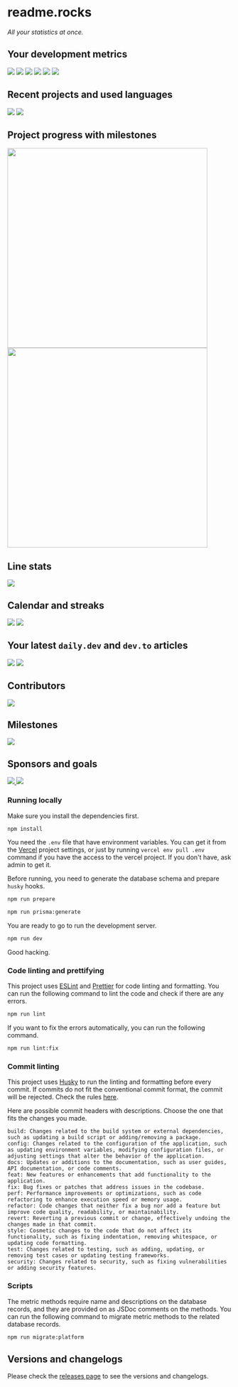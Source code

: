 # readme.rocks

_All your statistics at once._

## Your development metrics
![](https://readme-rocks.vercel.app/api/view/641b5deaa6550999ac4331d0)
![](https://readme-rocks.vercel.app/api/view/641b5e30a6550999ac4331d2)
![](https://readme-rocks.vercel.app/api/view/642dfbff39f5d6e5e5f45c3b)
![](https://readme-rocks.vercel.app/api/view?queryConfig%5Busername%5D=sametcodes&id=641b2efa3e90e7e555cdacd7)
![](https://readme-rocks.vercel.app/api/view?queryConfig%5Busername%5D=_aka5h&id=64414ea69c1f3df3b3e01264)
![](https://readme-rocks.vercel.app/api/view?queryConfig%5Busername%5D=arthurcolle&id=6442108c4320fb5c413f663c)

## Recent projects and used languages

![](https://readme-rocks.vercel.app/api/view/6431b08616981eaebfd030f9)
![](https://readme-rocks.vercel.app/api/view/6431b559ddde9c1558a16fe6)

## Project progress with milestones

<a href="https://github.com/sametcodes/readme.rocks/milestone/4">
   <img width="450px" src="https://readme-rocks.vercel.app/api/view/6434324683b8f4f727a83c32" />
<a href="https://github.com/sponsorships/d-fischer">
<a href="https://github.com/sametcodes/readme.rocks/milestone/2">
   <img width="450px" src="https://readme-rocks.vercel.app/api/view/64a70675d1e3cba955dc7df9" />
</a>

## Line stats
![](https://readme-rocks.vercel.app/api/view/6440669e4c5d605274994a4b)

## Calendar and streaks

![](https://readme-rocks.vercel.app/api/view?queryConfig%5Busername%5D=_aka5h&viewConfig%5Btitle%5D=LeetCode%20submissions&viewConfig%5Bsubtitle%5D=Last%205%20months&viewConfig%5BweekCount%5D=20&viewConfig%5BboxColor%5D=%2340c463&viewConfig%5BshowMonthLabels%5D=true&viewConfig%5BshowStreak%5D=true&id=64415382192eb283354af5a1)
![](https://readme-rocks.vercel.app/api/view?queryConfig%5Busername%5D=arthurcolle&viewConfig%5Btitle%5D=HackerNews%20Activity&viewConfig%5Bsubtitle%5D=Comments,%20jobs%20and%20polls&viewConfig%5BweekCount%5D=20&viewConfig%5BboxColor%5D=%23ff7a00&viewConfig%5BshowMonthLabels%5D=true&viewConfig%5BshowStreak%5D=false&id=6442166417556cdd9b746ff5)

## Your latest `daily.dev` and `dev.to` articles

<img src="https://readme-rocks.vercel.app/api/view?queryConfig%5Busername%5D=honeypot&queryConfig%5Bcount%5D=3&id=641cd30dbe50187858f7d61a" />
<img src="https://readme-rocks.vercel.app/api/view?queryConfig%5Busername%5D=isaacdlyman&queryConfig%5Bcount%5D=2&id=641c6e78c50c62ccdb646278" />

## Contributors

<img src="https://readme-rocks.vercel.app/api/view?queryConfig%5Bowner_name%5D=facebook&queryConfig%5Brepository_name%5D=react&viewConfig%5Btitle%5D=Our%20contributors&viewConfig%5Bsubtitle%5D=Thank%20you%20for%20all%20your%20contributions.%20We%20appreciate%20that.&viewConfig%5Bitems_per_row%5D=15&id=642f70a3104ae4fd80d6efac" />

## Milestones

[![](https://readme-rocks.vercel.app/api/view/6434324683b8f4f727a83c32)](milestone/3)

## Sponsors and goals
<a href="https://github.com/sponsorships/d-fischer">
<img src="https://readme-rocks.vercel.app/api/view?queryConfig%5Busername%5D=d-fischer&id=64248c899d4315a82e3cb3f7" />
</a>

<img src="https://readme-rocks.vercel.app/api/view?queryConfig%5Busername%5D=ljharb&viewConfig%5Btitle%5D=My%20sponsors&viewConfig%5Bsubtitle%5D=Thank%20you%20for%20sponsoring%20me.&viewConfig%5Bitems_per_row%5D=15&id=64300f9e4160c69275201776" />

### Running locally

Make sure you install the dependencies first.

```bash
npm install
```

You need the `.env` file that have environment variables. You can get it from the [Vercel](https://vercel.com) project settings, or just by running `vercel env pull .env` command if you have the access to the vercel project. If you don't have, ask admin to get it.

Before running, you need to generate the database schema and prepare `husky` hooks.

```bash
npm run prepare
```

```bash
npm run prisma:generate
```

You are ready to go to run the development server.

```bash
npm run dev
```

Good hacking.

### Code linting and prettifying

This project uses [ESLint](https://eslint.org/) and [Prettier](https://prettier.io/) for code linting and formatting. You can run the following command to lint the code and check if there are any errors.

```bash
npm run lint
```

If you want to fix the errors automatically, you can run the following command.

```bash
npm run lint:fix
```

### Commit linting

This project uses [Husky](https://typicode.github.io/husky/#/) to run the linting and formatting before every commit. If commits do not fit the conventional commit format, the commit will be rejected. Check the rules [here](https://www.conventionalcommits.org/en/v1.0.0/#specification).

Here are possible commit headers with descriptions. Choose the one that fits the changes you made.

```
build: Changes related to the build system or external dependencies, such as updating a build script or adding/removing a package.
config: Changes related to the configuration of the application, such as updating environment variables, modifying configuration files, or adjusting settings that alter the behavior of the application.
docs: Updates or additions to the documentation, such as user guides, API documentation, or code comments.
feat: New features or enhancements that add functionality to the application.
fix: Bug fixes or patches that address issues in the codebase.
perf: Performance improvements or optimizations, such as code refactoring to enhance execution speed or memory usage.
refactor: Code changes that neither fix a bug nor add a feature but improve code quality, readability, or maintainability.
revert: Reverting a previous commit or change, effectively undoing the changes made in that commit.
style: Cosmetic changes to the code that do not affect its functionality, such as fixing indentation, removing whitespace, or updating code formatting.
test: Changes related to testing, such as adding, updating, or removing test cases or updating testing frameworks.
security: Changes related to security, such as fixing vulnerabilities or adding security features.
```

### Scripts

The metric methods require name and descriptions on the database records, and they are provided on as JSDoc comments on the methods. You can run the following command to migrate metric methods to the related database records.

```bash
npm run migrate:platform
```

## Versions and changelogs

Please check the [releases page](https://github.com/sametcodes/devstats/releases) to see the versions and changelogs.
